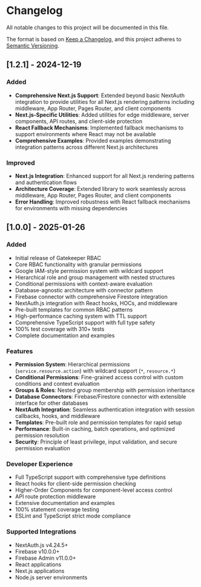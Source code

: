 # Changelog

All notable changes to this project will be documented in this file.

The format is based on [Keep a Changelog](https://keepachangelog.com/en/1.0.0/),
and this project adheres to [Semantic Versioning](https://semver.org/spec/v2.0.0.html).

## [1.2.1] - 2024-12-19

### Added
- **Comprehensive Next.js Support**: Extended beyond basic NextAuth integration to provide utilities for all Next.js rendering patterns including middleware, App Router, Pages Router, and client components
- **Next.js-Specific Utilities**: Added utilities for edge middleware, server components, API routes, and client-side protection
- **React Fallback Mechanisms**: Implemented fallback mechanisms to support environments where React may not be available
- **Comprehensive Examples**: Provided examples demonstrating integration patterns across different Next.js architectures

### Improved
- **Next.js Integration**: Enhanced support for all Next.js rendering patterns and authentication flows
- **Architecture Coverage**: Extended library to work seamlessly across middleware, App Router, Pages Router, and client components
- **Error Handling**: Improved robustness with React fallback mechanisms for environments with missing dependencies

## [1.0.0] - 2025-01-26

### Added
- Initial release of Gatekeeper RBAC
- Core RBAC functionality with granular permissions
- Google IAM-style permission system with wildcard support
- Hierarchical role and group management with nested structures
- Conditional permissions with context-aware evaluation
- Database-agnostic architecture with connector pattern
- Firebase connector with comprehensive Firestore integration
- NextAuth.js integration with React hooks, HOCs, and middleware
- Pre-built templates for common RBAC patterns
- High-performance caching system with TTL support
- Comprehensive TypeScript support with full type safety
- 100% test coverage with 310+ tests
- Complete documentation and examples

### Features
- **Permission System**: Hierarchical permissions (`service.resource.action`) with wildcard support (`*`, `resource.*`)
- **Conditional Permissions**: Fine-grained access control with custom conditions and context evaluation
- **Groups & Roles**: Nested group membership with permission inheritance
- **Database Connectors**: Firebase/Firestore connector with extensible interface for other databases
- **NextAuth Integration**: Seamless authentication integration with session callbacks, hooks, and middleware
- **Templates**: Pre-built role and permission templates for rapid setup
- **Performance**: Built-in caching, batch operations, and optimized permission resolution
- **Security**: Principle of least privilege, input validation, and secure permission evaluation

### Developer Experience
- Full TypeScript support with comprehensive type definitions
- React hooks for client-side permission checking
- Higher-Order Components for component-level access control
- API route protection middleware
- Extensive documentation and examples
- 100% statement coverage testing
- ESLint and TypeScript strict mode compliance

### Supported Integrations
- NextAuth.js v4.24.5+
- Firebase v10.0.0+
- Firebase Admin v11.0.0+
- React applications
- Next.js applications
- Node.js server environments